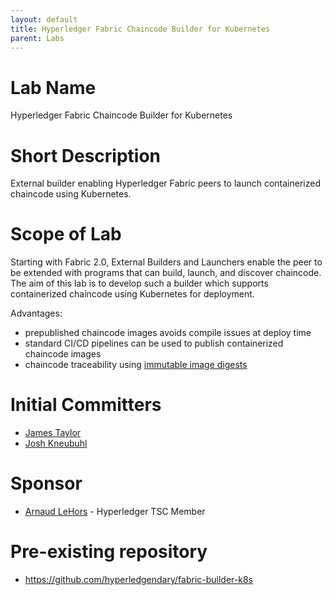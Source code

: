 ```yaml
---
layout: default
title: Hyperledger Fabric Chaincode Builder for Kubernetes
parent: Labs
---
```

# Lab Name
Hyperledger Fabric Chaincode Builder for Kubernetes

# Short Description
External builder enabling Hyperledger Fabric peers to launch containerized chaincode using Kubernetes.

# Scope of Lab
Starting with Fabric 2.0, External Builders and Launchers enable the peer to be extended with programs that can build, launch, and discover chaincode. The aim of this lab is to develop such a builder which supports containerized chaincode using Kubernetes for deployment.

Advantages:

- prepublished chaincode images avoids compile issues at deploy time
- standard CI/CD pipelines can be used to publish containerized chaincode images
- chaincode traceability using [immutable image digests](https://docs.docker.com/engine/reference/commandline/pull/#pull-an-image-by-digest-immutable-identifier)

# Initial Committers
- [James Taylor](https://github.com/jt-nti)
- [Josh Kneubuhl](https://github.com/jkneubuh)

# Sponsor
- [Arnaud LeHors](https://github.com/lehors)  - Hyperledger TSC Member

# Pre-existing repository
- https://github.com/hyperledgendary/fabric-builder-k8s

